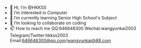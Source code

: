 - 👋 Hi, I’m @HKKSS
- 👀 I’m interested in Computer
- 🌱 I’m currently learning Senior High School's Subject
- 💞️ I’m looking to collaborate on coding
- 📫 How to reach me QQ:646646300 Wechat:wangyunkai2003 Telegram/Twitter:hkkss2003 Email:646646300@qq.com/wangyunkai@88.com

<!---
HKKSS/HKKSS is a ✨ special ✨ repository because its `README.md` (this file) appears on your GitHub profile.
You can click the Preview link to take a look at your changes.
--->
